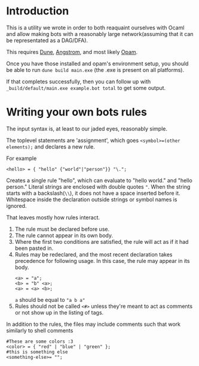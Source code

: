 # Introduction

This is a utility we wrote in order to both reaquaint ourselves with Ocaml and
allow making bots with a reasonably large network(assuming that it can be
representated as a DAG/DFA).

This requires [Dune](https://github.org/Ocaml/dune),
[Angstrom](https://github.com/inhabitedtype/angstrom/), and most likely
[Opam](https://opam.ocaml.org).

Once you have those installed and opam's environment setup, you should be able to run 
`dune build main.exe` (the .exe is present on all platforms).

If that completes successfully, then you can follow up with
`_build/default/main.exe example.bot total` to get some output.

# Writing your own bots rules

The input syntax is, at least to our jaded eyes, reasonably simple.

The toplevel statements are 'assignment', which goes `<symbol>=(other
elements);` and declares a new rule.

For example

```
<hello> = { "hello" {"world"|"person"}} "\.";
```

Creates a single rule "hello", which can evaluate to "hello world." and "hello
person." Literal strings are enclosed with double quotes `"`. When the string
starts with a backslash(`\\`), it does not have a space inserted before it.
Whitespace inside the declaration outside strings or symbol names is ignored.

That leaves mostly how rules interact.

1. The rule must be declared before use.
2. The rule cannot appear in its own body.
3. Where the first two conditions are satisfied, the rule will act as if it had
   been pasted in.
4. Rules may be redeclared, and the most recent declaration takes precedence for
   following usage. In this case, the rule may appear in its body.
   ```
   <a> = "a";
   <b> = "b" <a>;
   <a> = <a> <b>;
   ```
   `a` should be equal to `"a b a"`
5. Rules should not be called `<#>` unless they're meant to act as comments or
   not show up in the listing of tags.

In addition to the rules, the files may include comments such that work similarly to shell comments
```
#These are some colors :3
<color> = { "red" | "blue" | "green" };
#this is something else
<something-else>= "";
```
